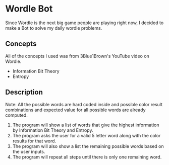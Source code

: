 # Wordle Bot
Since Wordle is the next big game people are playing right now, I decided to make a Bot to solve my daily wordle problems.

## Concepts
All of the concepts I used was from 3Blue1Brown's YouTube video on Wordle. 
* Information Bit Theory
* Entropy 

## Description
Note: All the possible words are hard coded inside and possible color result combinations and expected value for all possible words are already computed.  
1. The program will show a list of words that give the highest information by Information Bit Theory and Entropy.
2. The program asks the user for a valid 5 letter word along with the color results for that word.
3. The program will also show a list the remaining possible words based on the user inputs. 
4. The program will repeat all steps until there is only one remaining word. 
